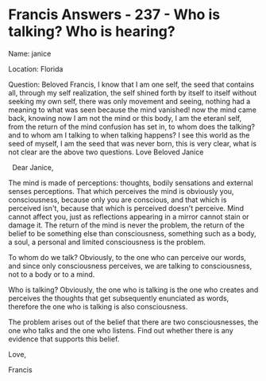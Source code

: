 # Francis Answers - 237 - Who is talking? Who is hearing?




  

Name: janice&nbsp;  

Location: Florida&nbsp;  

Question: Beloved Francis, I know that I am one self, the seed that contains all, through my self realization, the self shined forth by itself to itself without seeking my own self, there was only movement and seeing, nothing had a meaning to what was seen because the mind vanished! now the mind came back, knowing now I am not the mind or this body, I am the eteranl self, from the return of the mind confusion has set in, to whom does the talking? and to whom am I talking to when talking happens? I see this world as the seed of myself, I am the seed that was never born, this is very clear, what is not clear are the above two questions. Love Beloved Janice







&nbsp;
Dear Janice,




The mind is made of perceptions: thoughts, bodily sensations and external senses perceptions. That which perceives the mind is obviously you, consciousness, because only you are conscious, and that which is perceived isn't, because that which is perceived doesn't perceive. Mind cannot affect you, just as reflections appearing in a mirror cannot stain or damage it. The return of the mind is never the problem, the return of the belief to be something else than consciousness, something such as a body, a soul, a personal and limited consciousness is the problem.





To whom do we talk? Obviously, to the one who can perceive our words, and since only consciousness perceives, we are talking to consciousness, not to a body or to a mind.





Who is talking? Obviously, the one who is talking is the one who creates and perceives the thoughts that get subsequently enunciated as words, therefore the one who is talking is also consciousness.





The problem arises out of the belief that there are two consciousnesses, the one who talks and the one who listens. Find out whether there is any evidence that supports this belief.





Love,


Francis  















